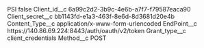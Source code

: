 <?xml version="1.0" encoding="UTF-8"?>
<CustomMetadata xmlns="http://soap.sforce.com/2006/04/metadata" xmlns:xsi="http://www.w3.org/2001/XMLSchema-instance" xmlns:xsd="http://www.w3.org/2001/XMLSchema">
    <label>PSI</label>
    <protected>false</protected>
    <values>
        <field>Client_id__c</field>
        <value xsi:type="xsd:string">6a99c2d2-3b9c-4e6b-a7f7-f79587eaca90</value>
    </values>
    <values>
        <field>Client_secret__c</field>
        <value xsi:type="xsd:string">bb1143fd-e1a3-463f-8e6d-8d3681d20e4b</value>
    </values>
    <values>
        <field>Content_Type__c</field>
        <value xsi:type="xsd:string">application/x-www-form-urlencoded</value>
    </values>
    <values>
        <field>EndPoint__c</field>
        <value xsi:type="xsd:string">https://140.86.69.224:8443/auth/oauth/v2/token</value>
    </values>
    <values>
        <field>Grant_type__c</field>
        <value xsi:type="xsd:string">client_credentials</value>
    </values>
    <values>
        <field>Method__c</field>
        <value xsi:type="xsd:string">POST</value>
    </values>
</CustomMetadata>
